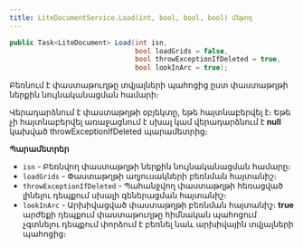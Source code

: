 ```yaml
---
title: LiteDocumentService.Load(int, bool, bool, bool) մեթոդ  
---
```


```c#
public Task<LiteDocument> Load(int isn,
                               bool loadGrids = false,
                               bool throwExceptionIfDeleted = true,
                               bool lookInArc = true);
```

Բեռնում է փաստաթուղթը տվյալների պահոցից ըստ փաստաթղթի ներքին նույնականացման համարի։

Վերադարձնում է փաստաթղթի օբյեկտը, եթե հայտնաբերվել է։
Եթե չի հայտնաբերվել առաջացնում է սխալ կամ վերադարձնում է **null** կախված throwExceptionIfDeleted պարամետրից։

**Պարամետրեր**

* `isn` - Բեռնվող փաստաթղթի ներքին նույնականացման համարը։
* `loadGrids` - Փաստաթղթի աղյուսակների բեռնման հայտանիշ։
* `throwExceptionIfDeleted` - Պահանջվող փաստաթղթի հեռացված լինելու դեպքում սխալի գեներացման հայտանիշ։ 
* `lookInArc` - Արխիվացված փաստաթղթի բեռնման հայտանիշ։ **true** արժեքի դեպքում փաստաթուղթը հիմնական պահոցում չգտնելու դեպքում փորձում է բեռնել նաև արխիվային տվյալների պահոցից։
